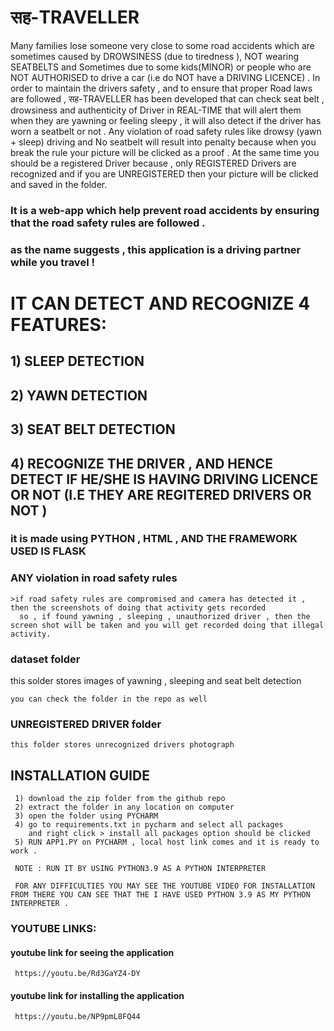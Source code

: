 # सह-TRAVELLER
Many families lose someone very close to some road accidents which are sometimes caused by DROWSINESS (due to tiredness ), NOT wearing SEATBELTS and Sometimes due to some kids(MINOR) or people who are NOT AUTHORISED to drive a car (i.e do NOT have a DRIVING LICENCE) . In order to maintain the drivers safety , and to ensure that proper Road laws are followed , सह-TRAVELLER has been developed that can check seat belt , drowsiness and authenticity of Driver in REAL-TIME that will alert them when they are yawning or feeling sleepy , it will also detect if the driver has worn a seatbelt or not . Any violation of road safety rules like drowsy (yawn + sleep) driving and No seatbelt will result into penalty because when you break the rule your picture will be clicked as a proof . At the same time you should be a registered Driver because , only REGISTERED Drivers are recognized and if you are UNREGISTERED then your picture will be clicked and saved in the folder.

### It is a web-app which help prevent road accidents by ensuring that the road safety rules are followed .

### as the name suggests , this application is a driving partner while you travel !

# IT CAN DETECT AND RECOGNIZE 4 FEATURES:

##  1) SLEEP DETECTION
##  2) YAWN DETECTION
##  3) SEAT BELT DETECTION
##  4) RECOGNIZE THE DRIVER , AND HENCE DETECT IF HE/SHE IS HAVING DRIVING LICENCE OR NOT (I.E THEY ARE REGITERED DRIVERS OR NOT )

### it is made using PYTHON , HTML , AND THE FRAMEWORK USED IS FLASK 


### ANY violation in road safety rules 
    >if road safety rules are compromised and camera has detected it , then the screenshots of doing that activity gets recorded
      so , if found yawning , sleeping , unauthorized driver , then the screen shot will be taken and you will get recorded doing that illegal activity.
### dataset folder
   this solder stores images of yawning , sleeping and seat belt detection 
   
    you can check the folder in the repo as well

### UNREGISTERED DRIVER folder
    this folder stores unrecognized drivers photograph


 ## INSTALLATION GUIDE
     
     1) download the zip folder from the github repo
     2) extract the folder in any location on computer
     3) open the folder using PYCHARM
     4) go to requirements.txt in pycharm and select all packages
        and right click > install all packages option should be clicked
     5) RUN APP1.PY on PYCHARM , local host link comes and it is ready to work .

     NOTE : RUN IT BY USING PYTHON3.9 AS A PYTHON INTERPRETER

     FOR ANY DIFFICULTIES YOU MAY SEE THE YOUTUBE VIDEO FOR INSTALLATION FROM THERE YOU CAN SEE THAT THE I HAVE USED PYTHON 3.9 AS MY PYTHON INTERPRETER .


### YOUTUBE LINKS: 

#### youtube link for seeing the application 
     
     https://youtu.be/Rd3GaYZ4-DY
#### youtube link for installing the  application 
     
     https://youtu.be/NP9pmL8FQ44             
